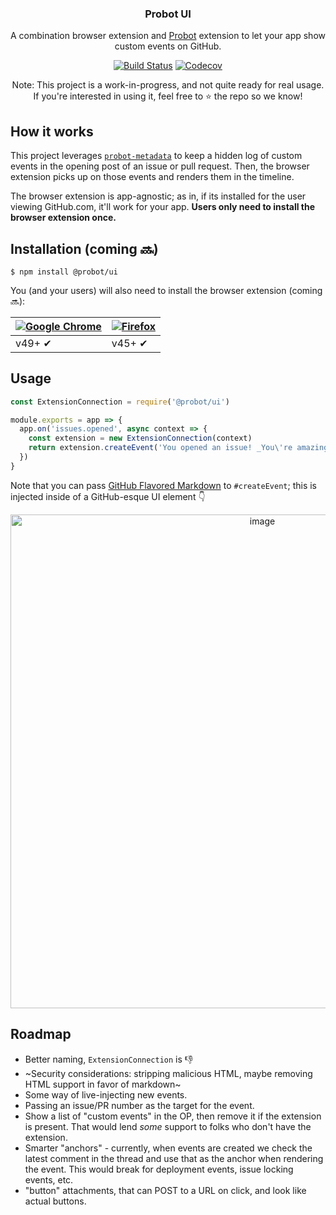 <p align="center">
  <h3 align="center">Probot UI</h3>
  <p align="center">A combination browser extension and <a href="https://probot.github.io">Probot</a> extension to let your app show custom events on GitHub.<p>
  <p align="center"><a href="https://travis-ci.org/probot/probot-ui"><img src="https://badgen.now.sh/travis/probot/probot-ui" alt="Build Status"></a> <a href="https://codecov.io/gh/probot/probot-ui/"><img src="https://badgen.now.sh/codecov/c/github/probot/probot-ui" alt="Codecov"></a></p>
</p>

<p align="center">Note: This project is a work-in-progress, and not quite ready for real usage.<br>If you're interested in using it, feel free to ⭐️ the repo so we know!</p>

## How it works

This project leverages [`probot-metadata`](https://github.com/probot/metadata) to keep a hidden log of custom events in the opening post of an issue or pull request. Then, the browser extension picks up on those events and renders them in the timeline.

The browser extension is app-agnostic; as in, if its installed for the user viewing GitHub.com, it'll work for your app. **Users only need to install the browser extension once.**

## Installation (coming 🔜)

```shell
$ npm install @probot/ui
```

You (and your users) will also need to install the browser extension (coming 🔜):


| <a href=""><img alt="Google Chrome" src="https://raw.github.com/alrra/browser-logos/master/src/chrome/chrome_48x48.png" /></a> | <a href=""><img alt="Firefox" src="https://raw.github.com/alrra/browser-logos/master/src/firefox/firefox_48x48.png" /></a> |
| --- | --- |
| v49+ ✔ | v45+ ✔ |

## Usage

```js
const ExtensionConnection = require('@probot/ui')

module.exports = app => {
  app.on('issues.opened', async context => {
    const extension = new ExtensionConnection(context)
    return extension.createEvent('You opened an issue! _You\'re amazing!_')
  })
}
```

Note that you can pass [GitHub Flavored Markdown](https://lab.github.com/courses/communicating-using-markdown) to `#createEvent`; this is injected inside of a GitHub-esque UI element 👇

<p align="center">
  <img width="790" alt="image" src="https://user-images.githubusercontent.com/10660468/43688427-2ef18b34-98b6-11e8-9d0b-02fe4af6543f.png">
</p>

## Roadmap

* Better naming, `ExtensionConnection` is 👎
* ~Security considerations: stripping malicious HTML, maybe removing HTML support in favor of markdown~
* Some way of live-injecting new events.
* Passing an issue/PR number as the target for the event.
* Show a list of "custom events" in the OP, then remove it if the extension is present. That would lend _some_ support to folks who don't have the extension.
* Smarter "anchors" - currently, when events are created we check the latest comment in the thread and use that as the anchor when rendering the event. This would break for deployment events, issue locking events, etc.
* "button" attachments, that can POST to a URL on click, and look like actual buttons.
